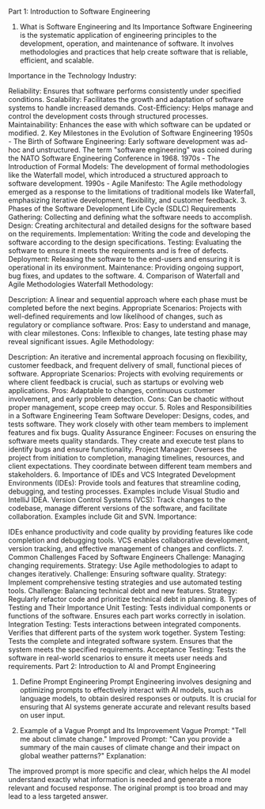 Part 1: Introduction to Software Engineering
1. What is Software Engineering and Its Importance
Software Engineering is the systematic application of engineering principles to the development, operation, and maintenance of software. It involves methodologies and practices that help create software that is reliable, efficient, and scalable.

Importance in the Technology Industry:

Reliability: Ensures that software performs consistently under specified conditions.
Scalability: Facilitates the growth and adaptation of software systems to handle increased demands.
Cost-Efficiency: Helps manage and control the development costs through structured processes.
Maintainability: Enhances the ease with which software can be updated or modified.
2. Key Milestones in the Evolution of Software Engineering
1950s - The Birth of Software Engineering: Early software development was ad-hoc and unstructured. The term "software engineering" was coined during the NATO Software Engineering Conference in 1968.
1970s - The Introduction of Formal Models: The development of formal methodologies like the Waterfall model, which introduced a structured approach to software development.
1990s - Agile Manifesto: The Agile methodology emerged as a response to the limitations of traditional models like Waterfall, emphasizing iterative development, flexibility, and customer feedback.
3. Phases of the Software Development Life Cycle (SDLC)
Requirements Gathering: Collecting and defining what the software needs to accomplish.
Design: Creating architectural and detailed designs for the software based on the requirements.
Implementation: Writing the code and developing the software according to the design specifications.
Testing: Evaluating the software to ensure it meets the requirements and is free of defects.
Deployment: Releasing the software to the end-users and ensuring it is operational in its environment.
Maintenance: Providing ongoing support, bug fixes, and updates to the software.
4. Comparison of Waterfall and Agile Methodologies
Waterfall Methodology:

Description: A linear and sequential approach where each phase must be completed before the next begins.
Appropriate Scenarios: Projects with well-defined requirements and low likelihood of changes, such as regulatory or compliance software.
Pros: Easy to understand and manage, with clear milestones.
Cons: Inflexible to changes, late testing phase may reveal significant issues.
Agile Methodology:

Description: An iterative and incremental approach focusing on flexibility, customer feedback, and frequent delivery of small, functional pieces of software.
Appropriate Scenarios: Projects with evolving requirements or where client feedback is crucial, such as startups or evolving web applications.
Pros: Adaptable to changes, continuous customer involvement, and early problem detection.
Cons: Can be chaotic without proper management, scope creep may occur.
5. Roles and Responsibilities in a Software Engineering Team
Software Developer: Designs, codes, and tests software. They work closely with other team members to implement features and fix bugs.
Quality Assurance Engineer: Focuses on ensuring the software meets quality standards. They create and execute test plans to identify bugs and ensure functionality.
Project Manager: Oversees the project from initiation to completion, managing timelines, resources, and client expectations. They coordinate between different team members and stakeholders.
6. Importance of IDEs and VCS
Integrated Development Environments (IDEs): Provide tools and features that streamline coding, debugging, and testing processes. Examples include Visual Studio and IntelliJ IDEA.
Version Control Systems (VCS): Track changes to the codebase, manage different versions of the software, and facilitate collaboration. Examples include Git and SVN.
Importance:

IDEs enhance productivity and code quality by providing features like code completion and debugging tools.
VCS enables collaborative development, version tracking, and effective management of changes and conflicts.
7. Common Challenges Faced by Software Engineers
Challenge: Managing changing requirements.
Strategy: Use Agile methodologies to adapt to changes iteratively.
Challenge: Ensuring software quality.
Strategy: Implement comprehensive testing strategies and use automated testing tools.
Challenge: Balancing technical debt and new features.
Strategy: Regularly refactor code and prioritize technical debt in planning.
8. Types of Testing and Their Importance
Unit Testing: Tests individual components or functions of the software. Ensures each part works correctly in isolation.
Integration Testing: Tests interactions between integrated components. Verifies that different parts of the system work together.
System Testing: Tests the complete and integrated software system. Ensures that the system meets the specified requirements.
Acceptance Testing: Tests the software in real-world scenarios to ensure it meets user needs and requirements.
Part 2: Introduction to AI and Prompt Engineering
1. Define Prompt Engineering
Prompt Engineering involves designing and optimizing prompts to effectively interact with AI models, such as language models, to obtain desired responses or outputs. It is crucial for ensuring that AI systems generate accurate and relevant results based on user input.

2. Example of a Vague Prompt and Its Improvement
Vague Prompt: "Tell me about climate change."
Improved Prompt: "Can you provide a summary of the main causes of climate change and their impact on global weather patterns?"
Explanation:

The improved prompt is more specific and clear, which helps the AI model understand exactly what information is needed and generate a more relevant and focused response. The original prompt is too broad and may lead to a less targeted answer.
